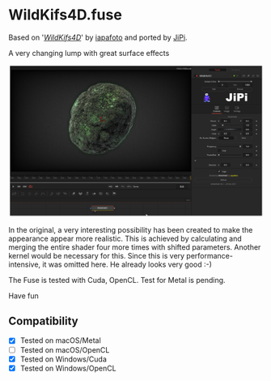 # WildKifs4D.fuse


Based on '_[WildKifs4D](https://www.shadertoy.com/view/wttBzM)_' by [iapafoto](https://www.shadertoy.com/user/iapafoto) and ported by [JiPi](../../Site/Profiles/JiPi.md).

A very changing lump with great surface effects

[![Wildkif4D](WildKifs4D.png)](WildKifs4D.fuse)

In the original, a very interesting possibility has been created to make the appearance appear more realistic. This is achieved by calculating and merging the entire shader four more times with shifted parameters. Another kernel would be necessary for this. Since this is very performance-intensive, it was omitted here. He already looks very good :-)

The Fuse is tested with Cuda, OpenCL. Test for Metal is pending.

Have fun


## Compatibility
- [x] Tested on macOS/Metal
- [ ] Tested on macOS/OpenCL
- [x] Tested on Windows/Cuda
- [x] Tested on Windows/OpenCL
